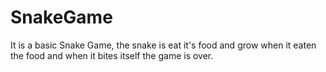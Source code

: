 # SnakeGame
It is a basic Snake Game, the snake is eat it's food and grow when it eaten the food and when it bites itself the game is over.
